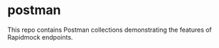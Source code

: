 # postman
This repo contains Postman collections demonstrating the features of Rapidmock endpoints.
